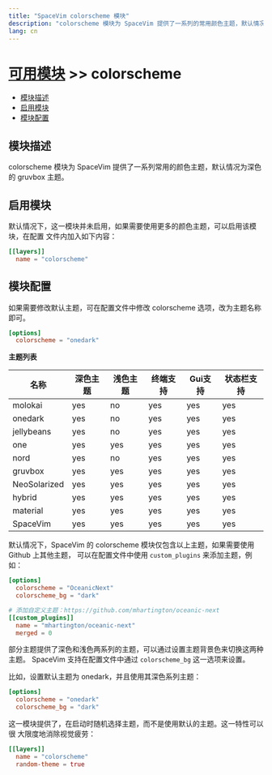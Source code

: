 ```yaml
---
title: "SpaceVim colorscheme 模块"
description: "colorscheme 模块为 SpaceVim 提供了一系列的常用颜色主题，默认情况下使用深色 gruvbox 作为默认主题。该模块提供了快速切换主题、随即主题等特性"
lang: cn
---
```


# [可用模块](../) >> colorscheme

<!-- vim-markdown-toc GFM -->

- [模块描述](#模块描述)
- [启用模块](#启用模块)
- [模块配置](#模块配置)

<!-- vim-markdown-toc -->

## 模块描述

colorscheme 模块为 SpaceVim 提供了一系列常用的颜色主题，默认情况为深色的 gruvbox 主题。

## 启用模块

默认情况下，这一模块并未启用，如果需要使用更多的颜色主题，可以启用该模块，在配置
文件内加入如下内容：

```toml
[[layers]]
  name = "colorscheme"
```

## 模块配置

如果需要修改默认主题，可在配置文件中修改 colorscheme 选项，改为主题名称即可。

```toml
[options]
  colorscheme = "onedark"
```

**主题列表**

| 名称         | 深色主题 | 浅色主题 | 终端支持 | Gui支持 | 状态栏支持 |
| ------------ | -------- | -------- | -------- | ------- | ---------- |
| molokai      | yes      | no       | yes      | yes     | yes        |
| onedark      | yes      | no       | yes      | yes     | yes        |
| jellybeans   | yes      | no       | yes      | yes     | yes        |
| one          | yes      | yes      | yes      | yes     | yes        |
| nord         | yes      | no       | yes      | yes     | yes        |
| gruvbox      | yes      | yes      | yes      | yes     | yes        |
| NeoSolarized | yes      | yes      | yes      | yes     | yes        |
| hybrid       | yes      | yes      | yes      | yes     | yes        |
| material     | yes      | yes      | yes      | yes     | yes        |
| SpaceVim     | yes      | yes      | yes      | yes     | yes        |

默认情况下，SpaceVim 的 colorscheme 模块仅包含以上主题，如果需要使用 Github 上其他主题，
可以在配置文件中使用 `custom_plugins` 来添加主题，例如：

```toml
[options]
  colorscheme = "OceanicNext"
  colorscheme_bg = "dark"

# 添加自定义主题：https://github.com/mhartington/oceanic-next
[[custom_plugins]]
  name = "mhartington/oceanic-next"
  merged = 0
```


部分主题提供了深色和浅色两系列的主题，可以通过设置主题背景色来切换这两种主题。
SpaceVim 支持在配置文件中通过 `colorscheme_bg` 这一选项来设置。

比如，设置默认主题为 onedark，并且使用其深色系列主题：

```toml
[options]
  colorscheme = "onedark"
  colorscheme_bg = "dark"
```

这一模块提供了，在启动时随机选择主题，而不是使用默认的主题。这一特性可以很
大限度地消除视觉疲劳：

```toml
[[layers]]
  name = "colorscheme"
  random-theme = true
```
